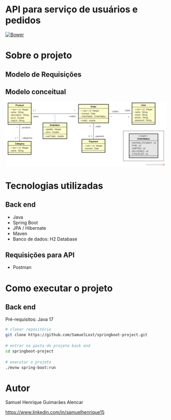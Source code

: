 # API para serviço de usuários e pedidos
[![Bower](https://img.shields.io/bower/l/react?color=GREEN&label=LICENSE&logo=Spring&logoColor=GREEN)](https://github.com/SamuelLost/springboot-project/blob/master/LICENSE) 

# Sobre o projeto

## Modelo de Requisições

## Modelo conceitual
![Modelo Conceitual](https://github.com/SamuelLost/springboot-project/blob/master/assets/umls.png)

# Tecnologias utilizadas
## Back end
- Java
- Spring Boot
- JPA / Hibernate
- Maven
- Banco de dados: H2 Database

## Requisições para API
- Postman

# Como executar o projeto

## Back end
Pré-requisitos: Java 17

```bash
# clonar repositório
git clone https://github.com/SamuelLost/springboot-project.git

# entrar na pasta do projeto back end
cd springboot-project

# executar o projeto
./mvnw spring-boot:run
```


# Autor

Samuel Henrique Guimarães Alencar

https://www.linkedin.com/in/samuelhenrique15
